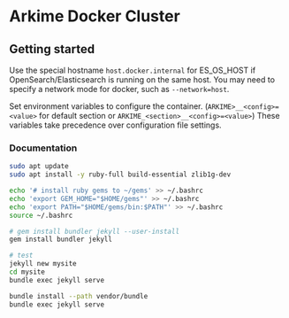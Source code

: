 # Arkime Docker Cluster

## Getting started
Use the special hostname `host.docker.internal` for ES_OS_HOST if OpenSearch/Elasticsearch is running on the same host.
You may need to specify a network mode for docker, such as `--network=host`.

Set environment variables to configure the container. (`ARKIME>__<config>=<value>` for default section or `ARKIME_<section>__<config>=<value>`)
These variables take precedence over configuration file settings.

### Documentation

```sh
sudo apt update
sudo apt install -y ruby-full build-essential zlib1g-dev

echo '# install ruby gems to ~/gems' >> ~/.bashrc
echo 'export GEM_HOME="$HOME/gems"' >> ~/.bashrc
echo 'export PATH="$HOME/gems/bin:$PATH"' >> ~/.bashrc
source ~/.bashrc

# gem install bundler jekyll --user-install
gem install bundler jekyll

# test
jekyll new mysite
cd mysite
bundle exec jekyll serve

bundle install --path vendor/bundle
bundle exec jekyll serve
```
